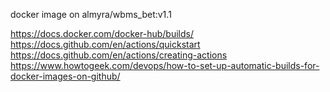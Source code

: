 docker image on almyra/wbms_bet:v1.1

https://docs.docker.com/docker-hub/builds/
https://docs.github.com/en/actions/quickstart 
https://docs.github.com/en/actions/creating-actions
https://www.howtogeek.com/devops/how-to-set-up-automatic-builds-for-docker-images-on-github/
